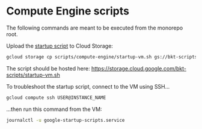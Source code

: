 # Compute Engine scripts

The following commands are meant to be executed from the monorepo root.

Upload the [startup script](https://cloud.google.com/compute/docs/instances/startup-scripts) to Cloud Storage:

```sh
gcloud storage cp scripts/compute-engine/startup-vm.sh gs://bkt-scripts
```

The script should be hosted here: https://storage.cloud.google.com/bkt-scripts/startup-vm.sh

To troubleshoot the startup script, connect to the VM using SSH...

```sh
gcloud compute ssh USER@INSTANCE_NAME
```

...then run this command from the VM:

```sh
journalctl -u google-startup-scripts.service
```
